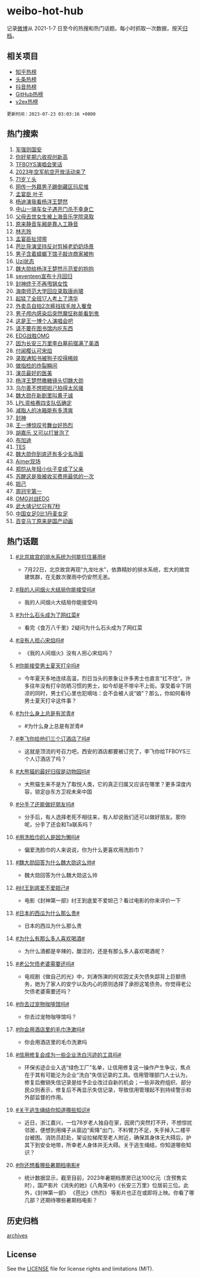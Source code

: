 # weibo-hot-hub

记录[微博](https://www.weibo.com)从 2021-1-7 日至今的热搜和热门话题。每小时抓取一次数据，按天[归档](archives)。

## 相关项目

- [知乎热榜](https://github.com/lonnyzhang423/zhihu-hot-hub)
- [头条热榜](https://github.com/lonnyzhang423/toutiao-hot-hub)
- [抖音热榜](https://github.com/lonnyzhang423/douyin-hot-hub)
- [GitHub热榜](https://github.com/lonnyzhang423/github-hot-hub)
- [v2ex热榜](https://github.com/lonnyzhang423/v2ex-hot-hub)


`更新时间：2023-07-23 03:03:16 +0800`

## 热门搜索

1. [军强则国安](https://m.weibo.cn/search?containerid=100103type%3D1%26t%3D10%26q%3D%23%E5%86%9B%E5%BC%BA%E5%88%99%E5%9B%BD%E5%AE%89%23&stream_entry_id=51&isnewpage=1&extparam=seat%3D1%26dgr%3D0%26c_type%3D51%26filter_type%3Drealtimehot%26pos%3D0%26cate%3D10103%26stream_entry_id%3D51%26display_time%3D1690052595%26pre_seqid%3D1690052595938913081189&luicode=10000011&lfid=106003type%253D25%2526t%253D3%2526disable_hot%253D1%2526filter_type%253Drealtimehot)
1. [你好星期六收视创新高](https://m.weibo.cn/search?containerid=100103type%3D1%26t%3D10%26q%3D%23%E4%BD%A0%E5%A5%BD%E6%98%9F%E6%9C%9F%E5%85%AD%E6%94%B6%E8%A7%86%E5%88%9B%E6%96%B0%E9%AB%98%23&stream_entry_id=31&isnewpage=1&extparam=seat%3D1%26stream_entry_id%3D31%26filter_type%3Drealtimehot%26pos%3D0%26realpos%3D1%26lcate%3D5001%26c_type%3D31%26q%3D%2523%25E4%25BD%25A0%25E5%25A5%25BD%25E6%2598%259F%25E6%259C%259F%25E5%2585%25AD%25E6%2594%25B6%25E8%25A7%2586%25E5%2588%259B%25E6%2596%25B0%25E9%25AB%2598%2523%26flag%3D2%26cate%3D5001%26band_rank%3D1%26dgr%3D0%26display_time%3D1690052595%26pre_seqid%3D1690052595938913081189&luicode=10000011&lfid=106003type%253D25%2526t%253D3%2526disable_hot%253D1%2526filter_type%253Drealtimehot)
1. [TFBOYS演唱会笑话](https://m.weibo.cn/search?containerid=100103type%3D1%26t%3D10%26q%3D%23TFBOYS%E6%BC%94%E5%94%B1%E4%BC%9A%E7%AC%91%E8%AF%9D%23&stream_entry_id=31&isnewpage=1&extparam=seat%3D1%26stream_entry_id%3D31%26filter_type%3Drealtimehot%26pos%3D1%26realpos%3D2%26lcate%3D5001%26c_type%3D31%26q%3D%2523TFBOYS%25E6%25BC%2594%25E5%2594%25B1%25E4%25BC%259A%25E7%25AC%2591%25E8%25AF%259D%2523%26flag%3D16%26cate%3D5001%26band_rank%3D2%26dgr%3D0%26display_time%3D1690052595%26pre_seqid%3D1690052595938913081189&luicode=10000011&lfid=106003type%253D25%2526t%253D3%2526disable_hot%253D1%2526filter_type%253Drealtimehot)
1. [2023年空军航空开放活动来了](https://m.weibo.cn/search?containerid=100103type%3D1%26t%3D10%26q%3D%232023%E5%B9%B4%E7%A9%BA%E5%86%9B%E8%88%AA%E7%A9%BA%E5%BC%80%E6%94%BE%E6%B4%BB%E5%8A%A8%E6%9D%A5%E4%BA%86%23&stream_entry_id=31&isnewpage=1&extparam=seat%3D1%26stream_entry_id%3D31%26filter_type%3Drealtimehot%26pos%3D2%26realpos%3D3%26lcate%3D5001%26c_type%3D31%26q%3D%25232023%25E5%25B9%25B4%25E7%25A9%25BA%25E5%2586%259B%25E8%2588%25AA%25E7%25A9%25BA%25E5%25BC%2580%25E6%2594%25BE%25E6%25B4%25BB%25E5%258A%25A8%25E6%259D%25A5%25E4%25BA%2586%2523%26flag%3D0%26cate%3D5001%26band_rank%3D3%26dgr%3D0%26display_time%3D1690052595%26pre_seqid%3D1690052595938913081189&luicode=10000011&lfid=106003type%253D25%2526t%253D3%2526disable_hot%253D1%2526filter_type%253Drealtimehot)
1. [71岁丫头](https://m.weibo.cn/search?containerid=100103type%3D1%26t%3D10%26q%3D71%E5%B2%81%E4%B8%AB%E5%A4%B4&stream_entry_id=31&isnewpage=1&extparam=seat%3D1%26stream_entry_id%3D31%26filter_type%3Drealtimehot%26pos%3D3%26realpos%3D4%26lcate%3D5001%26c_type%3D31%26q%3D71%25E5%25B2%2581%25E4%25B8%25AB%25E5%25A4%25B4%26flag%3D2%26cate%3D5001%26band_rank%3D4%26dgr%3D0%26display_time%3D1690052595%26pre_seqid%3D1690052595938913081189&luicode=10000011&lfid=106003type%253D25%2526t%253D3%2526disable_hot%253D1%2526filter_type%253Drealtimehot)
1. [网传一外籍男子踢倒藏区玛尼堆](https://m.weibo.cn/search?containerid=100103type%3D1%26t%3D10%26q%3D%23%E7%BD%91%E4%BC%A0%E4%B8%80%E5%A4%96%E7%B1%8D%E7%94%B7%E5%AD%90%E8%B8%A2%E5%80%92%E8%97%8F%E5%8C%BA%E7%8E%9B%E5%B0%BC%E5%A0%86%23&stream_entry_id=31&isnewpage=1&extparam=seat%3D1%26stream_entry_id%3D31%26filter_type%3Drealtimehot%26pos%3D4%26realpos%3D5%26lcate%3D5001%26c_type%3D31%26q%3D%2523%25E7%25BD%2591%25E4%25BC%25A0%25E4%25B8%2580%25E5%25A4%2596%25E7%25B1%258D%25E7%2594%25B7%25E5%25AD%2590%25E8%25B8%25A2%25E5%2580%2592%25E8%2597%258F%25E5%258C%25BA%25E7%258E%259B%25E5%25B0%25BC%25E5%25A0%2586%2523%26flag%3D2%26cate%3D5001%26band_rank%3D5%26dgr%3D0%26display_time%3D1690052595%26pre_seqid%3D1690052595938913081189&luicode=10000011&lfid=106003type%253D25%2526t%253D3%2526disable_hot%253D1%2526filter_type%253Drealtimehot)
1. [孟宴臣 叶子](https://m.weibo.cn/search?containerid=100103type%3D1%26t%3D10%26q%3D%E5%AD%9F%E5%AE%B4%E8%87%A3+%E5%8F%B6%E5%AD%90&stream_entry_id=31&isnewpage=1&extparam=seat%3D1%26stream_entry_id%3D31%26filter_type%3Drealtimehot%26pos%3D5%26realpos%3D6%26lcate%3D5001%26c_type%3D31%26q%3D%25E5%25AD%259F%25E5%25AE%25B4%25E8%2587%25A3%2520%25E5%258F%25B6%25E5%25AD%2590%26flag%3D0%26cate%3D5001%26band_rank%3D6%26dgr%3D0%26display_time%3D1690052595%26pre_seqid%3D1690052595938913081189&luicode=10000011&lfid=106003type%253D25%2526t%253D3%2526disable_hot%253D1%2526filter_type%253Drealtimehot)
1. [杨迪演我看杨洋王楚然](https://m.weibo.cn/search?containerid=100103type%3D1%26t%3D10%26q%3D%23%E6%9D%A8%E8%BF%AA%E6%BC%94%E6%88%91%E7%9C%8B%E6%9D%A8%E6%B4%8B%E7%8E%8B%E6%A5%9A%E7%84%B6%23&stream_entry_id=31&isnewpage=1&extparam=seat%3D1%26stream_entry_id%3D31%26filter_type%3Drealtimehot%26pos%3D6%26realpos%3D7%26lcate%3D5001%26c_type%3D31%26q%3D%2523%25E6%259D%25A8%25E8%25BF%25AA%25E6%25BC%2594%25E6%2588%2591%25E7%259C%258B%25E6%259D%25A8%25E6%25B4%258B%25E7%258E%258B%25E6%25A5%259A%25E7%2584%25B6%2523%26flag%3D0%26cate%3D5001%26band_rank%3D7%26dgr%3D0%26display_time%3D1690052595%26pre_seqid%3D1690052595938913081189&luicode=10000011&lfid=106003type%253D25%2526t%253D3%2526disable_hot%253D1%2526filter_type%253Drealtimehot)
1. [中山一骑车女子遇开门杀不幸身亡](https://m.weibo.cn/search?containerid=100103type%3D1%26t%3D10%26q%3D%23%E4%B8%AD%E5%B1%B1%E4%B8%80%E9%AA%91%E8%BD%A6%E5%A5%B3%E5%AD%90%E9%81%87%E5%BC%80%E9%97%A8%E6%9D%80%E4%B8%8D%E5%B9%B8%E8%BA%AB%E4%BA%A1%23&stream_entry_id=31&isnewpage=1&extparam=seat%3D1%26stream_entry_id%3D31%26filter_type%3Drealtimehot%26pos%3D7%26realpos%3D8%26lcate%3D5001%26c_type%3D31%26q%3D%2523%25E4%25B8%25AD%25E5%25B1%25B1%25E4%25B8%2580%25E9%25AA%2591%25E8%25BD%25A6%25E5%25A5%25B3%25E5%25AD%2590%25E9%2581%2587%25E5%25BC%2580%25E9%2597%25A8%25E6%259D%2580%25E4%25B8%258D%25E5%25B9%25B8%25E8%25BA%25AB%25E4%25BA%25A1%2523%26flag%3D0%26cate%3D5001%26band_rank%3D8%26dgr%3D0%26display_time%3D1690052595%26pre_seqid%3D1690052595938913081189&luicode=10000011&lfid=106003type%253D25%2526t%253D3%2526disable_hot%253D1%2526filter_type%253Drealtimehot)
1. [父母去世女生被上海音乐学院录取](https://m.weibo.cn/search?containerid=100103type%3D1%26t%3D10%26q%3D%23%E7%88%B6%E6%AF%8D%E5%8E%BB%E4%B8%96%E5%A5%B3%E7%94%9F%E8%A2%AB%E4%B8%8A%E6%B5%B7%E9%9F%B3%E4%B9%90%E5%AD%A6%E9%99%A2%E5%BD%95%E5%8F%96%23&stream_entry_id=31&isnewpage=1&extparam=seat%3D1%26stream_entry_id%3D31%26filter_type%3Drealtimehot%26pos%3D8%26realpos%3D9%26lcate%3D5001%26c_type%3D31%26q%3D%2523%25E7%2588%25B6%25E6%25AF%258D%25E5%258E%25BB%25E4%25B8%2596%25E5%25A5%25B3%25E7%2594%259F%25E8%25A2%25AB%25E4%25B8%258A%25E6%25B5%25B7%25E9%259F%25B3%25E4%25B9%2590%25E5%25AD%25A6%25E9%2599%25A2%25E5%25BD%2595%25E5%258F%2596%2523%26flag%3D32768%26cate%3D5001%26band_rank%3D9%26dgr%3D0%26display_time%3D1690052595%26pre_seqid%3D1690052595938913081189&luicode=10000011&lfid=106003type%253D25%2526t%253D3%2526disable_hot%253D1%2526filter_type%253Drealtimehot)
1. [原来静音车厢是靠人工静音](https://m.weibo.cn/search?containerid=100103type%3D1%26t%3D10%26q%3D%23%E5%8E%9F%E6%9D%A5%E9%9D%99%E9%9F%B3%E8%BD%A6%E5%8E%A2%E6%98%AF%E9%9D%A0%E4%BA%BA%E5%B7%A5%E9%9D%99%E9%9F%B3%23&stream_entry_id=31&isnewpage=1&extparam=seat%3D1%26stream_entry_id%3D31%26filter_type%3Drealtimehot%26pos%3D9%26realpos%3D10%26lcate%3D5001%26c_type%3D31%26q%3D%2523%25E5%258E%259F%25E6%259D%25A5%25E9%259D%2599%25E9%259F%25B3%25E8%25BD%25A6%25E5%258E%25A2%25E6%2598%25AF%25E9%259D%25A0%25E4%25BA%25BA%25E5%25B7%25A5%25E9%259D%2599%25E9%259F%25B3%2523%26flag%3D0%26cate%3D5001%26band_rank%3D10%26dgr%3D0%26display_time%3D1690052595%26pre_seqid%3D1690052595938913081189&luicode=10000011&lfid=106003type%253D25%2526t%253D3%2526disable_hot%253D1%2526filter_type%253Drealtimehot)
1. [林志玲](https://m.weibo.cn/search?containerid=100103type%3D1%26t%3D10%26q%3D%E6%9E%97%E5%BF%97%E7%8E%B2&stream_entry_id=31&isnewpage=1&extparam=seat%3D1%26stream_entry_id%3D31%26filter_type%3Drealtimehot%26pos%3D10%26realpos%3D11%26lcate%3D5001%26c_type%3D31%26q%3D%25E6%259E%2597%25E5%25BF%2597%25E7%258E%25B2%26flag%3D2%26cate%3D5001%26band_rank%3D11%26dgr%3D0%26display_time%3D1690052595%26pre_seqid%3D1690052595938913081189&luicode=10000011&lfid=106003type%253D25%2526t%253D3%2526disable_hot%253D1%2526filter_type%253Drealtimehot)
1. [孟宴臣扯领带](https://m.weibo.cn/search?containerid=100103type%3D1%26t%3D10%26q%3D%23%E5%AD%9F%E5%AE%B4%E8%87%A3%E6%89%AF%E9%A2%86%E5%B8%A6%23&stream_entry_id=31&isnewpage=1&extparam=seat%3D1%26stream_entry_id%3D31%26filter_type%3Drealtimehot%26pos%3D11%26realpos%3D12%26lcate%3D5001%26c_type%3D31%26q%3D%2523%25E5%25AD%259F%25E5%25AE%25B4%25E8%2587%25A3%25E6%2589%25AF%25E9%25A2%2586%25E5%25B8%25A6%2523%26flag%3D0%26cate%3D5001%26band_rank%3D12%26dgr%3D0%26display_time%3D1690052595%26pre_seqid%3D1690052595938913081189&luicode=10000011&lfid=106003type%253D25%2526t%253D3%2526disable_hot%253D1%2526filter_type%253Drealtimehot)
1. [芭比导演坚持反对剪掉老奶奶场景](https://m.weibo.cn/search?containerid=100103type%3D1%26t%3D10%26q%3D%E8%8A%AD%E6%AF%94%E5%AF%BC%E6%BC%94%E5%9D%9A%E6%8C%81%E5%8F%8D%E5%AF%B9%E5%89%AA%E6%8E%89%E8%80%81%E5%A5%B6%E5%A5%B6%E5%9C%BA%E6%99%AF&stream_entry_id=31&isnewpage=1&extparam=seat%3D1%26stream_entry_id%3D31%26filter_type%3Drealtimehot%26pos%3D12%26realpos%3D13%26lcate%3D5001%26c_type%3D31%26q%3D%25E8%258A%25AD%25E6%25AF%2594%25E5%25AF%25BC%25E6%25BC%2594%25E5%259D%259A%25E6%258C%2581%25E5%258F%258D%25E5%25AF%25B9%25E5%2589%25AA%25E6%258E%2589%25E8%2580%2581%25E5%25A5%25B6%25E5%25A5%25B6%25E5%259C%25BA%25E6%2599%25AF%26flag%3D1%26cate%3D5001%26band_rank%3D13%26dgr%3D0%26display_time%3D1690052595%26pre_seqid%3D1690052595938913081189&luicode=10000011&lfid=106003type%253D25%2526t%253D3%2526disable_hot%253D1%2526filter_type%253Drealtimehot)
1. [男子含着蟑螂下馆子敲诈商家被拘](https://m.weibo.cn/search?containerid=100103type%3D1%26t%3D10%26q%3D%23%E7%94%B7%E5%AD%90%E5%90%AB%E7%9D%80%E8%9F%91%E8%9E%82%E4%B8%8B%E9%A6%86%E5%AD%90%E6%95%B2%E8%AF%88%E5%95%86%E5%AE%B6%E8%A2%AB%E6%8B%98%23&stream_entry_id=31&isnewpage=1&extparam=seat%3D1%26stream_entry_id%3D31%26filter_type%3Drealtimehot%26pos%3D13%26realpos%3D14%26lcate%3D5001%26c_type%3D31%26q%3D%2523%25E7%2594%25B7%25E5%25AD%2590%25E5%2590%25AB%25E7%259D%2580%25E8%259F%2591%25E8%259E%2582%25E4%25B8%258B%25E9%25A6%2586%25E5%25AD%2590%25E6%2595%25B2%25E8%25AF%2588%25E5%2595%2586%25E5%25AE%25B6%25E8%25A2%25AB%25E6%258B%2598%2523%26flag%3D0%26cate%3D5001%26band_rank%3D14%26dgr%3D0%26display_time%3D1690052595%26pre_seqid%3D1690052595938913081189&luicode=10000011&lfid=106003type%253D25%2526t%253D3%2526disable_hot%253D1%2526filter_type%253Drealtimehot)
1. [Uzi状态](https://m.weibo.cn/search?containerid=100103type%3D1%26t%3D10%26q%3DUzi%E7%8A%B6%E6%80%81&stream_entry_id=31&isnewpage=1&extparam=seat%3D1%26stream_entry_id%3D31%26filter_type%3Drealtimehot%26pos%3D14%26realpos%3D15%26lcate%3D5001%26c_type%3D31%26q%3DUzi%25E7%258A%25B6%25E6%2580%2581%26flag%3D0%26cate%3D5001%26band_rank%3D15%26dgr%3D0%26display_time%3D1690052595%26pre_seqid%3D1690052595938913081189&luicode=10000011&lfid=106003type%253D25%2526t%253D3%2526disable_hot%253D1%2526filter_type%253Drealtimehot)
1. [魏大勋给杨洋王楚然示范爱的抱抱](https://m.weibo.cn/search?containerid=100103type%3D1%26t%3D10%26q%3D%23%E9%AD%8F%E5%A4%A7%E5%8B%8B%E7%BB%99%E6%9D%A8%E6%B4%8B%E7%8E%8B%E6%A5%9A%E7%84%B6%E7%A4%BA%E8%8C%83%E7%88%B1%E7%9A%84%E6%8A%B1%E6%8A%B1%23&stream_entry_id=31&isnewpage=1&extparam=seat%3D1%26stream_entry_id%3D31%26filter_type%3Drealtimehot%26pos%3D15%26realpos%3D16%26lcate%3D5001%26c_type%3D31%26q%3D%2523%25E9%25AD%258F%25E5%25A4%25A7%25E5%258B%258B%25E7%25BB%2599%25E6%259D%25A8%25E6%25B4%258B%25E7%258E%258B%25E6%25A5%259A%25E7%2584%25B6%25E7%25A4%25BA%25E8%258C%2583%25E7%2588%25B1%25E7%259A%2584%25E6%258A%25B1%25E6%258A%25B1%2523%26flag%3D0%26cate%3D5001%26band_rank%3D16%26dgr%3D0%26display_time%3D1690052595%26pre_seqid%3D1690052595938913081189&luicode=10000011&lfid=106003type%253D25%2526t%253D3%2526disable_hot%253D1%2526filter_type%253Drealtimehot)
1. [seventeen宣布十月回归](https://m.weibo.cn/search?containerid=100103type%3D1%26t%3D10%26q%3D%23seventeen%E5%AE%A3%E5%B8%83%E5%8D%81%E6%9C%88%E5%9B%9E%E5%BD%92%23&stream_entry_id=31&isnewpage=1&extparam=seat%3D1%26stream_entry_id%3D31%26filter_type%3Drealtimehot%26pos%3D16%26realpos%3D17%26lcate%3D5001%26c_type%3D31%26q%3D%2523seventeen%25E5%25AE%25A3%25E5%25B8%2583%25E5%258D%2581%25E6%259C%2588%25E5%259B%259E%25E5%25BD%2592%2523%26flag%3D0%26cate%3D5001%26band_rank%3D17%26dgr%3D0%26display_time%3D1690052595%26pre_seqid%3D1690052595938913081189&luicode=10000011&lfid=106003type%253D25%2526t%253D3%2526disable_hot%253D1%2526filter_type%253Drealtimehot)
1. [封神终于不再甩锅女性](https://m.weibo.cn/search?containerid=100103type%3D1%26t%3D10%26q%3D%23%E5%B0%81%E7%A5%9E%E7%BB%88%E4%BA%8E%E4%B8%8D%E5%86%8D%E7%94%A9%E9%94%85%E5%A5%B3%E6%80%A7%23&stream_entry_id=31&isnewpage=1&extparam=seat%3D1%26stream_entry_id%3D31%26filter_type%3Drealtimehot%26pos%3D17%26realpos%3D18%26lcate%3D5001%26c_type%3D31%26q%3D%2523%25E5%25B0%2581%25E7%25A5%259E%25E7%25BB%2588%25E4%25BA%258E%25E4%25B8%258D%25E5%2586%258D%25E7%2594%25A9%25E9%2594%2585%25E5%25A5%25B3%25E6%2580%25A7%2523%26flag%3D0%26cate%3D5001%26band_rank%3D18%26dgr%3D0%26display_time%3D1690052595%26pre_seqid%3D1690052595938913081189&luicode=10000011&lfid=106003type%253D25%2526t%253D3%2526disable_hot%253D1%2526filter_type%253Drealtimehot)
1. [海南师范大学回应录取唐尚珺](https://m.weibo.cn/search?containerid=100103type%3D1%26t%3D10%26q%3D%23%E6%B5%B7%E5%8D%97%E5%B8%88%E8%8C%83%E5%A4%A7%E5%AD%A6%E5%9B%9E%E5%BA%94%E5%BD%95%E5%8F%96%E5%94%90%E5%B0%9A%E7%8F%BA%23&stream_entry_id=31&isnewpage=1&extparam=seat%3D1%26stream_entry_id%3D31%26filter_type%3Drealtimehot%26pos%3D18%26realpos%3D19%26lcate%3D5001%26c_type%3D31%26q%3D%2523%25E6%25B5%25B7%25E5%258D%2597%25E5%25B8%2588%25E8%258C%2583%25E5%25A4%25A7%25E5%25AD%25A6%25E5%259B%259E%25E5%25BA%2594%25E5%25BD%2595%25E5%258F%2596%25E5%2594%2590%25E5%25B0%259A%25E7%258F%25BA%2523%26flag%3D0%26cate%3D5001%26band_rank%3D19%26dgr%3D0%26display_time%3D1690052595%26pre_seqid%3D1690052595938913081189&luicode=10000011&lfid=106003type%253D25%2526t%253D3%2526disable_hot%253D1%2526filter_type%253Drealtimehot)
1. [起猛了全班17人考上了清华](https://m.weibo.cn/search?containerid=100103type%3D1%26t%3D10%26q%3D%23%E8%B5%B7%E7%8C%9B%E4%BA%86%E5%85%A8%E7%8F%AD17%E4%BA%BA%E8%80%83%E4%B8%8A%E4%BA%86%E6%B8%85%E5%8D%8E%23&stream_entry_id=31&isnewpage=1&extparam=seat%3D1%26stream_entry_id%3D31%26filter_type%3Drealtimehot%26pos%3D19%26realpos%3D20%26lcate%3D5001%26c_type%3D31%26q%3D%2523%25E8%25B5%25B7%25E7%258C%259B%25E4%25BA%2586%25E5%2585%25A8%25E7%258F%25AD17%25E4%25BA%25BA%25E8%2580%2583%25E4%25B8%258A%25E4%25BA%2586%25E6%25B8%2585%25E5%258D%258E%2523%26flag%3D0%26cate%3D5001%26band_rank%3D20%26dgr%3D0%26display_time%3D1690052595%26pre_seqid%3D1690052595938913081189&luicode=10000011&lfid=106003type%253D25%2526t%253D3%2526disable_hot%253D1%2526filter_type%253Drealtimehot)
1. [外卖员自拍2次裤裆拔毛放入餐食](https://m.weibo.cn/search?containerid=100103type%3D1%26t%3D10%26q%3D%23%E5%A4%96%E5%8D%96%E5%91%98%E8%87%AA%E6%8B%8D2%E6%AC%A1%E8%A3%A4%E8%A3%86%E6%8B%94%E6%AF%9B%E6%94%BE%E5%85%A5%E9%A4%90%E9%A3%9F%23&stream_entry_id=31&isnewpage=1&extparam=seat%3D1%26stream_entry_id%3D31%26filter_type%3Drealtimehot%26pos%3D20%26realpos%3D21%26lcate%3D5001%26c_type%3D31%26q%3D%2523%25E5%25A4%2596%25E5%258D%2596%25E5%2591%2598%25E8%2587%25AA%25E6%258B%258D2%25E6%25AC%25A1%25E8%25A3%25A4%25E8%25A3%2586%25E6%258B%2594%25E6%25AF%259B%25E6%2594%25BE%25E5%2585%25A5%25E9%25A4%2590%25E9%25A3%259F%2523%26flag%3D0%26cate%3D5001%26band_rank%3D21%26dgr%3D0%26display_time%3D1690052595%26pre_seqid%3D1690052595938913081189&luicode=10000011&lfid=106003type%253D25%2526t%253D3%2526disable_hot%253D1%2526filter_type%253Drealtimehot)
1. [男子颅内感染后突然魔怔称能看到鬼](https://m.weibo.cn/search?containerid=100103type%3D1%26t%3D10%26q%3D%23%E7%94%B7%E5%AD%90%E9%A2%85%E5%86%85%E6%84%9F%E6%9F%93%E5%90%8E%E7%AA%81%E7%84%B6%E9%AD%94%E6%80%94%E7%A7%B0%E8%83%BD%E7%9C%8B%E5%88%B0%E9%AC%BC%23&stream_entry_id=31&isnewpage=1&extparam=seat%3D1%26stream_entry_id%3D31%26filter_type%3Drealtimehot%26pos%3D21%26realpos%3D22%26lcate%3D5001%26c_type%3D31%26q%3D%2523%25E7%2594%25B7%25E5%25AD%2590%25E9%25A2%2585%25E5%2586%2585%25E6%2584%259F%25E6%259F%2593%25E5%2590%258E%25E7%25AA%2581%25E7%2584%25B6%25E9%25AD%2594%25E6%2580%2594%25E7%25A7%25B0%25E8%2583%25BD%25E7%259C%258B%25E5%2588%25B0%25E9%25AC%25BC%2523%26flag%3D0%26cate%3D5001%26band_rank%3D22%26dgr%3D0%26display_time%3D1690052595%26pre_seqid%3D1690052595938913081189&luicode=10000011&lfid=106003type%253D25%2526t%253D3%2526disable_hot%253D1%2526filter_type%253Drealtimehot)
1. [这是王一博个人演唱会吧](https://m.weibo.cn/search?containerid=100103type%3D1%26t%3D10%26q%3D%23%E8%BF%99%E6%98%AF%E7%8E%8B%E4%B8%80%E5%8D%9A%E4%B8%AA%E4%BA%BA%E6%BC%94%E5%94%B1%E4%BC%9A%E5%90%A7%23&stream_entry_id=31&isnewpage=1&extparam=seat%3D1%26stream_entry_id%3D31%26filter_type%3Drealtimehot%26pos%3D22%26realpos%3D23%26lcate%3D5001%26c_type%3D31%26q%3D%2523%25E8%25BF%2599%25E6%2598%25AF%25E7%258E%258B%25E4%25B8%2580%25E5%258D%259A%25E4%25B8%25AA%25E4%25BA%25BA%25E6%25BC%2594%25E5%2594%25B1%25E4%25BC%259A%25E5%2590%25A7%2523%26flag%3D0%26cate%3D5001%26band_rank%3D23%26dgr%3D0%26display_time%3D1690052595%26pre_seqid%3D1690052595938913081189&luicode=10000011&lfid=106003type%253D25%2526t%253D3%2526disable_hot%253D1%2526filter_type%253Drealtimehot)
1. [请不要在图书馆内吃东西](https://m.weibo.cn/search?containerid=100103type%3D1%26t%3D10%26q%3D%23%E8%AF%B7%E4%B8%8D%E8%A6%81%E5%9C%A8%E5%9B%BE%E4%B9%A6%E9%A6%86%E5%86%85%E5%90%83%E4%B8%9C%E8%A5%BF%23&stream_entry_id=31&isnewpage=1&extparam=seat%3D1%26stream_entry_id%3D31%26filter_type%3Drealtimehot%26pos%3D23%26realpos%3D24%26lcate%3D5001%26c_type%3D31%26q%3D%2523%25E8%25AF%25B7%25E4%25B8%258D%25E8%25A6%2581%25E5%259C%25A8%25E5%259B%25BE%25E4%25B9%25A6%25E9%25A6%2586%25E5%2586%2585%25E5%2590%2583%25E4%25B8%259C%25E8%25A5%25BF%2523%26flag%3D0%26cate%3D5001%26band_rank%3D24%26dgr%3D0%26display_time%3D1690052595%26pre_seqid%3D1690052595938913081189&luicode=10000011&lfid=106003type%253D25%2526t%253D3%2526disable_hot%253D1%2526filter_type%253Drealtimehot)
1. [EDG战胜OMG](https://m.weibo.cn/search?containerid=100103type%3D1%26t%3D10%26q%3DEDG%E6%88%98%E8%83%9COMG&stream_entry_id=31&isnewpage=1&extparam=seat%3D1%26stream_entry_id%3D31%26filter_type%3Drealtimehot%26pos%3D24%26realpos%3D25%26lcate%3D5001%26c_type%3D31%26q%3DEDG%25E6%2588%2598%25E8%2583%259COMG%26flag%3D0%26cate%3D5001%26band_rank%3D25%26dgr%3D0%26display_time%3D1690052595%26pre_seqid%3D1690052595938913081189&luicode=10000011&lfid=106003type%253D25%2526t%253D3%2526disable_hot%253D1%2526filter_type%253Drealtimehot)
1. [因为长安三万里李白墓前摆满了美酒](https://m.weibo.cn/search?containerid=100103type%3D1%26t%3D10%26q%3D%23%E5%9B%A0%E4%B8%BA%E9%95%BF%E5%AE%89%E4%B8%89%E4%B8%87%E9%87%8C%E6%9D%8E%E7%99%BD%E5%A2%93%E5%89%8D%E6%91%86%E6%BB%A1%E4%BA%86%E7%BE%8E%E9%85%92%23&stream_entry_id=31&isnewpage=1&extparam=seat%3D1%26stream_entry_id%3D31%26filter_type%3Drealtimehot%26pos%3D25%26realpos%3D26%26lcate%3D5001%26c_type%3D31%26q%3D%2523%25E5%259B%25A0%25E4%25B8%25BA%25E9%2595%25BF%25E5%25AE%2589%25E4%25B8%2589%25E4%25B8%2587%25E9%2587%258C%25E6%259D%258E%25E7%2599%25BD%25E5%25A2%2593%25E5%2589%258D%25E6%2591%2586%25E6%25BB%25A1%25E4%25BA%2586%25E7%25BE%258E%25E9%2585%2592%2523%26flag%3D32768%26cate%3D5001%26band_rank%3D26%26dgr%3D0%26display_time%3D1690052595%26pre_seqid%3D1690052595938913081189&luicode=10000011&lfid=106003type%253D25%2526t%253D3%2526disable_hot%253D1%2526filter_type%253Drealtimehot)
1. [付闻樱认可宋焰](https://m.weibo.cn/search?containerid=100103type%3D1%26t%3D10%26q%3D%23%E4%BB%98%E9%97%BB%E6%A8%B1%E8%AE%A4%E5%8F%AF%E5%AE%8B%E7%84%B0%23&stream_entry_id=31&isnewpage=1&extparam=seat%3D1%26stream_entry_id%3D31%26filter_type%3Drealtimehot%26pos%3D26%26realpos%3D27%26lcate%3D5001%26c_type%3D31%26q%3D%2523%25E4%25BB%2598%25E9%2597%25BB%25E6%25A8%25B1%25E8%25AE%25A4%25E5%258F%25AF%25E5%25AE%258B%25E7%2584%25B0%2523%26flag%3D0%26cate%3D5001%26band_rank%3D27%26dgr%3D0%26display_time%3D1690052595%26pre_seqid%3D1690052595938913081189&luicode=10000011&lfid=106003type%253D25%2526t%253D3%2526disable_hot%253D1%2526filter_type%253Drealtimehot)
1. [录取通知书被狗子咬得稀碎](https://m.weibo.cn/search?containerid=100103type%3D1%26t%3D10%26q%3D%23%E5%BD%95%E5%8F%96%E9%80%9A%E7%9F%A5%E4%B9%A6%E8%A2%AB%E7%8B%97%E5%AD%90%E5%92%AC%E5%BE%97%E7%A8%80%E7%A2%8E%23&stream_entry_id=31&isnewpage=1&extparam=seat%3D1%26stream_entry_id%3D31%26filter_type%3Drealtimehot%26pos%3D27%26realpos%3D28%26lcate%3D5001%26c_type%3D31%26q%3D%2523%25E5%25BD%2595%25E5%258F%2596%25E9%2580%259A%25E7%259F%25A5%25E4%25B9%25A6%25E8%25A2%25AB%25E7%258B%2597%25E5%25AD%2590%25E5%2592%25AC%25E5%25BE%2597%25E7%25A8%2580%25E7%25A2%258E%2523%26flag%3D0%26cate%3D5001%26band_rank%3D28%26dgr%3D0%26display_time%3D1690052595%26pre_seqid%3D1690052595938913081189&luicode=10000011&lfid=106003type%253D25%2526t%253D3%2526disable_hot%253D1%2526filter_type%253Drealtimehot)
1. [做指检的炸裂瞬间](https://m.weibo.cn/search?containerid=100103type%3D1%26t%3D10%26q%3D%23%E5%81%9A%E6%8C%87%E6%A3%80%E7%9A%84%E7%82%B8%E8%A3%82%E7%9E%AC%E9%97%B4%23&stream_entry_id=31&isnewpage=1&extparam=seat%3D1%26stream_entry_id%3D31%26filter_type%3Drealtimehot%26pos%3D28%26realpos%3D29%26lcate%3D5001%26c_type%3D31%26q%3D%2523%25E5%2581%259A%25E6%258C%2587%25E6%25A3%2580%25E7%259A%2584%25E7%2582%25B8%25E8%25A3%2582%25E7%259E%25AC%25E9%2597%25B4%2523%26flag%3D0%26cate%3D5001%26band_rank%3D29%26dgr%3D0%26display_time%3D1690052595%26pre_seqid%3D1690052595938913081189&luicode=10000011&lfid=106003type%253D25%2526t%253D3%2526disable_hot%253D1%2526filter_type%253Drealtimehot)
1. [演员最好的医美](https://m.weibo.cn/search?containerid=100103type%3D1%26t%3D10%26q%3D%23%E6%BC%94%E5%91%98%E6%9C%80%E5%A5%BD%E7%9A%84%E5%8C%BB%E7%BE%8E%23&stream_entry_id=31&isnewpage=1&extparam=seat%3D1%26stream_entry_id%3D31%26filter_type%3Drealtimehot%26pos%3D29%26realpos%3D30%26lcate%3D5001%26c_type%3D31%26q%3D%2523%25E6%25BC%2594%25E5%2591%2598%25E6%259C%2580%25E5%25A5%25BD%25E7%259A%2584%25E5%258C%25BB%25E7%25BE%258E%2523%26flag%3D0%26cate%3D5001%26band_rank%3D30%26dgr%3D0%26display_time%3D1690052595%26pre_seqid%3D1690052595938913081189&luicode=10000011&lfid=106003type%253D25%2526t%253D3%2526disable_hot%253D1%2526filter_type%253Drealtimehot)
1. [杨洋王楚然撒糖镜头切魏大勋](https://m.weibo.cn/search?containerid=100103type%3D1%26t%3D10%26q%3D%23%E6%9D%A8%E6%B4%8B%E7%8E%8B%E6%A5%9A%E7%84%B6%E6%92%92%E7%B3%96%E9%95%9C%E5%A4%B4%E5%88%87%E9%AD%8F%E5%A4%A7%E5%8B%8B%23&stream_entry_id=31&isnewpage=1&extparam=seat%3D1%26stream_entry_id%3D31%26filter_type%3Drealtimehot%26pos%3D30%26realpos%3D31%26lcate%3D5001%26c_type%3D31%26q%3D%2523%25E6%259D%25A8%25E6%25B4%258B%25E7%258E%258B%25E6%25A5%259A%25E7%2584%25B6%25E6%2592%2592%25E7%25B3%2596%25E9%2595%259C%25E5%25A4%25B4%25E5%2588%2587%25E9%25AD%258F%25E5%25A4%25A7%25E5%258B%258B%2523%26flag%3D0%26cate%3D5001%26band_rank%3D31%26dgr%3D0%26display_time%3D1690052595%26pre_seqid%3D1690052595938913081189&luicode=10000011&lfid=106003type%253D25%2526t%253D3%2526disable_hot%253D1%2526filter_type%253Drealtimehot)
1. [乌尔善不想把妲己拍得太风骚](https://m.weibo.cn/search?containerid=100103type%3D1%26t%3D10%26q%3D%23%E4%B9%8C%E5%B0%94%E5%96%84%E4%B8%8D%E6%83%B3%E6%8A%8A%E5%A6%B2%E5%B7%B1%E6%8B%8D%E5%BE%97%E5%A4%AA%E9%A3%8E%E9%AA%9A%23&stream_entry_id=31&isnewpage=1&extparam=seat%3D1%26stream_entry_id%3D31%26filter_type%3Drealtimehot%26pos%3D31%26realpos%3D32%26lcate%3D5001%26c_type%3D31%26q%3D%2523%25E4%25B9%258C%25E5%25B0%2594%25E5%2596%2584%25E4%25B8%258D%25E6%2583%25B3%25E6%258A%258A%25E5%25A6%25B2%25E5%25B7%25B1%25E6%258B%258D%25E5%25BE%2597%25E5%25A4%25AA%25E9%25A3%258E%25E9%25AA%259A%2523%26flag%3D1%26cate%3D5001%26band_rank%3D32%26dgr%3D0%26display_time%3D1690052595%26pre_seqid%3D1690052595938913081189&luicode=10000011&lfid=106003type%253D25%2526t%253D3%2526disable_hot%253D1%2526filter_type%253Drealtimehot)
1. [魏大勋在新剧里叫黄子诚](https://m.weibo.cn/search?containerid=100103type%3D1%26t%3D10%26q%3D%23%E9%AD%8F%E5%A4%A7%E5%8B%8B%E5%9C%A8%E6%96%B0%E5%89%A7%E9%87%8C%E5%8F%AB%E9%BB%84%E5%AD%90%E8%AF%9A%23&stream_entry_id=31&isnewpage=1&extparam=seat%3D1%26stream_entry_id%3D31%26filter_type%3Drealtimehot%26pos%3D32%26realpos%3D33%26lcate%3D5001%26c_type%3D31%26q%3D%2523%25E9%25AD%258F%25E5%25A4%25A7%25E5%258B%258B%25E5%259C%25A8%25E6%2596%25B0%25E5%2589%25A7%25E9%2587%258C%25E5%258F%25AB%25E9%25BB%2584%25E5%25AD%2590%25E8%25AF%259A%2523%26flag%3D0%26cate%3D5001%26band_rank%3D33%26dgr%3D0%26display_time%3D1690052595%26pre_seqid%3D1690052595938913081189&luicode=10000011&lfid=106003type%253D25%2526t%253D3%2526disable_hot%253D1%2526filter_type%253Drealtimehot)
1. [LPL资格赛四支队伍确定](https://m.weibo.cn/search?containerid=100103type%3D1%26t%3D10%26q%3D%23LPL%E8%B5%84%E6%A0%BC%E8%B5%9B%E5%9B%9B%E6%94%AF%E9%98%9F%E4%BC%8D%E7%A1%AE%E5%AE%9A%23&stream_entry_id=31&isnewpage=1&extparam=seat%3D1%26stream_entry_id%3D31%26filter_type%3Drealtimehot%26pos%3D33%26realpos%3D34%26lcate%3D5001%26c_type%3D31%26q%3D%2523LPL%25E8%25B5%2584%25E6%25A0%25BC%25E8%25B5%259B%25E5%259B%259B%25E6%2594%25AF%25E9%2598%259F%25E4%25BC%258D%25E7%25A1%25AE%25E5%25AE%259A%2523%26flag%3D0%26cate%3D5001%26band_rank%3D34%26dgr%3D0%26display_time%3D1690052595%26pre_seqid%3D1690052595938913081189&luicode=10000011&lfid=106003type%253D25%2526t%253D3%2526disable_hot%253D1%2526filter_type%253Drealtimehot)
1. [减脂人的冰箱能有多清爽](https://m.weibo.cn/search?containerid=100103type%3D1%26t%3D10%26q%3D%23%E5%87%8F%E8%84%82%E4%BA%BA%E7%9A%84%E5%86%B0%E7%AE%B1%E8%83%BD%E6%9C%89%E5%A4%9A%E6%B8%85%E7%88%BD%23&stream_entry_id=31&isnewpage=1&extparam=seat%3D1%26stream_entry_id%3D31%26filter_type%3Drealtimehot%26pos%3D34%26realpos%3D35%26lcate%3D5001%26c_type%3D31%26q%3D%2523%25E5%2587%258F%25E8%2584%2582%25E4%25BA%25BA%25E7%259A%2584%25E5%2586%25B0%25E7%25AE%25B1%25E8%2583%25BD%25E6%259C%2589%25E5%25A4%259A%25E6%25B8%2585%25E7%2588%25BD%2523%26flag%3D0%26cate%3D5001%26band_rank%3D35%26dgr%3D0%26display_time%3D1690052595%26pre_seqid%3D1690052595938913081189&luicode=10000011&lfid=106003type%253D25%2526t%253D3%2526disable_hot%253D1%2526filter_type%253Drealtimehot)
1. [封神](https://m.weibo.cn/search?containerid=100103type%3D1%26t%3D10%26q%3D%E5%B0%81%E7%A5%9E&stream_entry_id=31&isnewpage=1&extparam=seat%3D1%26stream_entry_id%3D31%26filter_type%3Drealtimehot%26pos%3D35%26realpos%3D36%26lcate%3D5001%26c_type%3D31%26q%3D%25E5%25B0%2581%25E7%25A5%259E%26flag%3D0%26cate%3D5001%26band_rank%3D36%26dgr%3D0%26display_time%3D1690052595%26pre_seqid%3D1690052595938913081189&luicode=10000011&lfid=106003type%253D25%2526t%253D3%2526disable_hot%253D1%2526filter_type%253Drealtimehot)
1. [王一博惊叹号舞台好热烈](https://m.weibo.cn/search?containerid=100103type%3D1%26t%3D10%26q%3D%23%E7%8E%8B%E4%B8%80%E5%8D%9A%E6%83%8A%E5%8F%B9%E5%8F%B7%E8%88%9E%E5%8F%B0%E5%A5%BD%E7%83%AD%E7%83%88%23&stream_entry_id=31&isnewpage=1&extparam=seat%3D1%26stream_entry_id%3D31%26filter_type%3Drealtimehot%26pos%3D36%26realpos%3D37%26lcate%3D5001%26c_type%3D31%26q%3D%2523%25E7%258E%258B%25E4%25B8%2580%25E5%258D%259A%25E6%2583%258A%25E5%258F%25B9%25E5%258F%25B7%25E8%2588%259E%25E5%258F%25B0%25E5%25A5%25BD%25E7%2583%25AD%25E7%2583%2588%2523%26flag%3D0%26cate%3D5001%26band_rank%3D37%26dgr%3D0%26display_time%3D1690052595%26pre_seqid%3D1690052595938913081189&luicode=10000011&lfid=106003type%253D25%2526t%253D3%2526disable_hot%253D1%2526filter_type%253Drealtimehot)
1. [胡嘉乐 又可以打冒泡了](https://m.weibo.cn/search?containerid=100103type%3D1%26t%3D10%26q%3D%E8%83%A1%E5%98%89%E4%B9%90+%E5%8F%88%E5%8F%AF%E4%BB%A5%E6%89%93%E5%86%92%E6%B3%A1%E4%BA%86&stream_entry_id=31&isnewpage=1&extparam=seat%3D1%26stream_entry_id%3D31%26filter_type%3Drealtimehot%26pos%3D37%26realpos%3D38%26lcate%3D5001%26c_type%3D31%26q%3D%25E8%2583%25A1%25E5%2598%2589%25E4%25B9%2590%2520%25E5%258F%2588%25E5%258F%25AF%25E4%25BB%25A5%25E6%2589%2593%25E5%2586%2592%25E6%25B3%25A1%25E4%25BA%2586%26flag%3D0%26cate%3D5001%26band_rank%3D38%26dgr%3D0%26display_time%3D1690052595%26pre_seqid%3D1690052595938913081189&luicode=10000011&lfid=106003type%253D25%2526t%253D3%2526disable_hot%253D1%2526filter_type%253Drealtimehot)
1. [布加迪](https://m.weibo.cn/search?containerid=100103type%3D1%26t%3D10%26q%3D%E5%B8%83%E5%8A%A0%E8%BF%AA&stream_entry_id=31&isnewpage=1&extparam=seat%3D1%26stream_entry_id%3D31%26filter_type%3Drealtimehot%26pos%3D38%26realpos%3D39%26lcate%3D5001%26c_type%3D31%26q%3D%25E5%25B8%2583%25E5%258A%25A0%25E8%25BF%25AA%26flag%3D0%26cate%3D5001%26band_rank%3D39%26dgr%3D0%26display_time%3D1690052595%26pre_seqid%3D1690052595938913081189&luicode=10000011&lfid=106003type%253D25%2526t%253D3%2526disable_hot%253D1%2526filter_type%253Drealtimehot)
1. [TES](https://m.weibo.cn/search?containerid=100103type%3D1%26t%3D10%26q%3DTES&stream_entry_id=31&isnewpage=1&extparam=seat%3D1%26stream_entry_id%3D31%26filter_type%3Drealtimehot%26pos%3D39%26realpos%3D40%26lcate%3D5001%26c_type%3D31%26q%3DTES%26flag%3D0%26cate%3D5001%26band_rank%3D40%26dgr%3D0%26display_time%3D1690052595%26pre_seqid%3D1690052595938913081189&luicode=10000011&lfid=106003type%253D25%2526t%253D3%2526disable_hot%253D1%2526filter_type%253Drealtimehot)
1. [魏大勋你到底还有多少名场面](https://m.weibo.cn/search?containerid=100103type%3D1%26t%3D10%26q%3D%23%E9%AD%8F%E5%A4%A7%E5%8B%8B%E4%BD%A0%E5%88%B0%E5%BA%95%E8%BF%98%E6%9C%89%E5%A4%9A%E5%B0%91%E5%90%8D%E5%9C%BA%E9%9D%A2%23&stream_entry_id=31&isnewpage=1&extparam=seat%3D1%26stream_entry_id%3D31%26filter_type%3Drealtimehot%26pos%3D40%26realpos%3D41%26lcate%3D5001%26c_type%3D31%26q%3D%2523%25E9%25AD%258F%25E5%25A4%25A7%25E5%258B%258B%25E4%25BD%25A0%25E5%2588%25B0%25E5%25BA%2595%25E8%25BF%2598%25E6%259C%2589%25E5%25A4%259A%25E5%25B0%2591%25E5%2590%258D%25E5%259C%25BA%25E9%259D%25A2%2523%26flag%3D0%26cate%3D5001%26band_rank%3D41%26dgr%3D0%26display_time%3D1690052595%26pre_seqid%3D1690052595938913081189&luicode=10000011&lfid=106003type%253D25%2526t%253D3%2526disable_hot%253D1%2526filter_type%253Drealtimehot)
1. [Aimer现场](https://m.weibo.cn/search?containerid=100103type%3D1%26t%3D10%26q%3DAimer%E7%8E%B0%E5%9C%BA&stream_entry_id=31&isnewpage=1&extparam=seat%3D1%26stream_entry_id%3D31%26filter_type%3Drealtimehot%26pos%3D41%26realpos%3D42%26lcate%3D5001%26c_type%3D31%26q%3DAimer%25E7%258E%25B0%25E5%259C%25BA%26flag%3D1%26cate%3D5001%26band_rank%3D42%26dgr%3D0%26display_time%3D1690052595%26pre_seqid%3D1690052595938913081189&luicode=10000011&lfid=106003type%253D25%2526t%253D3%2526disable_hot%253D1%2526filter_type%253Drealtimehot)
1. [郑恺从年轻小伙子变成了父亲](https://m.weibo.cn/search?containerid=100103type%3D1%26t%3D10%26q%3D%23%E9%83%91%E6%81%BA%E4%BB%8E%E5%B9%B4%E8%BD%BB%E5%B0%8F%E4%BC%99%E5%AD%90%E5%8F%98%E6%88%90%E4%BA%86%E7%88%B6%E4%BA%B2%23&stream_entry_id=31&isnewpage=1&extparam=seat%3D1%26stream_entry_id%3D31%26filter_type%3Drealtimehot%26pos%3D42%26realpos%3D43%26lcate%3D5001%26c_type%3D31%26q%3D%2523%25E9%2583%2591%25E6%2581%25BA%25E4%25BB%258E%25E5%25B9%25B4%25E8%25BD%25BB%25E5%25B0%258F%25E4%25BC%2599%25E5%25AD%2590%25E5%258F%2598%25E6%2588%2590%25E4%25BA%2586%25E7%2588%25B6%25E4%25BA%25B2%2523%26flag%3D1%26cate%3D5001%26band_rank%3D43%26dgr%3D0%26display_time%3D1690052595%26pre_seqid%3D1690052595938913081189&luicode=10000011&lfid=106003type%253D25%2526t%253D3%2526disable_hot%253D1%2526filter_type%253Drealtimehot)
1. [苏醒这是我被收买费用最低的一次](https://m.weibo.cn/search?containerid=100103type%3D1%26t%3D10%26q%3D%23%E8%8B%8F%E9%86%92%E8%BF%99%E6%98%AF%E6%88%91%E8%A2%AB%E6%94%B6%E4%B9%B0%E8%B4%B9%E7%94%A8%E6%9C%80%E4%BD%8E%E7%9A%84%E4%B8%80%E6%AC%A1%23&stream_entry_id=31&isnewpage=1&extparam=seat%3D1%26stream_entry_id%3D31%26filter_type%3Drealtimehot%26pos%3D43%26realpos%3D44%26lcate%3D5001%26c_type%3D31%26q%3D%2523%25E8%258B%258F%25E9%2586%2592%25E8%25BF%2599%25E6%2598%25AF%25E6%2588%2591%25E8%25A2%25AB%25E6%2594%25B6%25E4%25B9%25B0%25E8%25B4%25B9%25E7%2594%25A8%25E6%259C%2580%25E4%25BD%258E%25E7%259A%2584%25E4%25B8%2580%25E6%25AC%25A1%2523%26flag%3D0%26cate%3D5001%26band_rank%3D44%26dgr%3D0%26display_time%3D1690052595%26pre_seqid%3D1690052595938913081189&luicode=10000011&lfid=106003type%253D25%2526t%253D3%2526disable_hot%253D1%2526filter_type%253Drealtimehot)
1. [妲己](https://m.weibo.cn/search?containerid=100103type%3D1%26t%3D10%26q%3D%E5%A6%B2%E5%B7%B1&stream_entry_id=31&isnewpage=1&extparam=seat%3D1%26stream_entry_id%3D31%26filter_type%3Drealtimehot%26pos%3D44%26realpos%3D45%26lcate%3D5001%26c_type%3D31%26q%3D%25E5%25A6%25B2%25E5%25B7%25B1%26flag%3D0%26cate%3D5001%26band_rank%3D45%26dgr%3D0%26display_time%3D1690052595%26pre_seqid%3D1690052595938913081189&luicode=10000011&lfid=106003type%253D25%2526t%253D3%2526disable_hot%253D1%2526filter_type%253Drealtimehot)
1. [周冠宇第一](https://m.weibo.cn/search?containerid=100103type%3D1%26t%3D10%26q%3D%E5%91%A8%E5%86%A0%E5%AE%87%E7%AC%AC%E4%B8%80&stream_entry_id=31&isnewpage=1&extparam=seat%3D1%26stream_entry_id%3D31%26filter_type%3Drealtimehot%26pos%3D45%26realpos%3D46%26lcate%3D5001%26c_type%3D31%26q%3D%25E5%2591%25A8%25E5%2586%25A0%25E5%25AE%2587%25E7%25AC%25AC%25E4%25B8%2580%26flag%3D0%26cate%3D5001%26band_rank%3D46%26dgr%3D0%26display_time%3D1690052595%26pre_seqid%3D1690052595938913081189&luicode=10000011&lfid=106003type%253D25%2526t%253D3%2526disable_hot%253D1%2526filter_type%253Drealtimehot)
1. [OMG对战EDG](https://m.weibo.cn/search?containerid=100103type%3D1%26t%3D10%26q%3D%23OMG%E5%AF%B9%E6%88%98EDG%23&stream_entry_id=31&isnewpage=1&extparam=seat%3D1%26stream_entry_id%3D31%26filter_type%3Drealtimehot%26pos%3D46%26realpos%3D47%26lcate%3D5001%26c_type%3D31%26q%3D%2523OMG%25E5%25AF%25B9%25E6%2588%2598EDG%2523%26flag%3D0%26cate%3D5001%26band_rank%3D47%26dgr%3D0%26display_time%3D1690052595%26pre_seqid%3D1690052595938913081189&luicode=10000011&lfid=106003type%253D25%2526t%253D3%2526disable_hot%253D1%2526filter_type%253Drealtimehot)
1. [武大靖记忆只有7秒](https://m.weibo.cn/search?containerid=100103type%3D1%26t%3D10%26q%3D%23%E6%AD%A6%E5%A4%A7%E9%9D%96%E8%AE%B0%E5%BF%86%E5%8F%AA%E6%9C%897%E7%A7%92%23&stream_entry_id=31&isnewpage=1&extparam=seat%3D1%26stream_entry_id%3D31%26filter_type%3Drealtimehot%26pos%3D47%26realpos%3D48%26lcate%3D5001%26c_type%3D31%26q%3D%2523%25E6%25AD%25A6%25E5%25A4%25A7%25E9%259D%2596%25E8%25AE%25B0%25E5%25BF%2586%25E5%258F%25AA%25E6%259C%25897%25E7%25A7%2592%2523%26flag%3D0%26cate%3D5001%26band_rank%3D48%26dgr%3D0%26display_time%3D1690052595%26pre_seqid%3D1690052595938913081189&luicode=10000011&lfid=106003type%253D25%2526t%253D3%2526disable_hot%253D1%2526filter_type%253Drealtimehot)
1. [中国女足0比1丹麦女足](https://m.weibo.cn/search?containerid=100103type%3D1%26t%3D10%26q%3D%23%E4%B8%AD%E5%9B%BD%E5%A5%B3%E8%B6%B30%E6%AF%941%E4%B8%B9%E9%BA%A6%E5%A5%B3%E8%B6%B3%23&stream_entry_id=31&isnewpage=1&extparam=seat%3D1%26stream_entry_id%3D31%26filter_type%3Drealtimehot%26pos%3D48%26realpos%3D49%26lcate%3D5001%26c_type%3D31%26q%3D%2523%25E4%25B8%25AD%25E5%259B%25BD%25E5%25A5%25B3%25E8%25B6%25B30%25E6%25AF%25941%25E4%25B8%25B9%25E9%25BA%25A6%25E5%25A5%25B3%25E8%25B6%25B3%2523%26flag%3D0%26cate%3D5001%26band_rank%3D49%26dgr%3D0%26display_time%3D1690052595%26pre_seqid%3D1690052595938913081189&luicode=10000011&lfid=106003type%253D25%2526t%253D3%2526disable_hot%253D1%2526filter_type%253Drealtimehot)
1. [百变马丁原来是国产动画](https://m.weibo.cn/search?containerid=100103type%3D1%26t%3D10%26q%3D%23%E7%99%BE%E5%8F%98%E9%A9%AC%E4%B8%81%E5%8E%9F%E6%9D%A5%E6%98%AF%E5%9B%BD%E4%BA%A7%E5%8A%A8%E7%94%BB%23&stream_entry_id=31&isnewpage=1&extparam=seat%3D1%26stream_entry_id%3D31%26filter_type%3Drealtimehot%26pos%3D49%26realpos%3D50%26lcate%3D5001%26c_type%3D31%26q%3D%2523%25E7%2599%25BE%25E5%258F%2598%25E9%25A9%25AC%25E4%25B8%2581%25E5%258E%259F%25E6%259D%25A5%25E6%2598%25AF%25E5%259B%25BD%25E4%25BA%25A7%25E5%258A%25A8%25E7%2594%25BB%2523%26flag%3D1%26cate%3D5001%26band_rank%3D50%26dgr%3D0%26display_time%3D1690052595%26pre_seqid%3D1690052595938913081189&luicode=10000011&lfid=106003type%253D25%2526t%253D3%2526disable_hot%253D1%2526filter_type%253Drealtimehot)

## 热门话题

1. [#北京故宫的排水系统为何能抗住暴雨#](https://m.weibo.cn/search?containerid=231522type%3D1%26t%3D10%26q%3D%23%E5%8C%97%E4%BA%AC%E6%95%85%E5%AE%AB%E7%9A%84%E6%8E%92%E6%B0%B4%E7%B3%BB%E7%BB%9F%E4%B8%BA%E4%BD%95%E8%83%BD%E6%8A%97%E4%BD%8F%E6%9A%B4%E9%9B%A8%23&stream_entry_id=128&isnewpage=1&extparam=seat%3D1%26unitid%3D1690014825874%26c_type%3D128%26dgr%3D0%26pos%3D1-0-0%26cate%3D5004%26lcate%3D5004%26display_time%3D1690052596%26pre_seqid%3D169005259686402720707&luicode=10000011&lfid=231648_-_4)
    - 7月22日，北京故宫再现“九龙吐水”，依靠精妙的排水系统，宏大的故宫建筑群，在无数次骤雨中仍安然无恙。

1. [#我的人间烟火大结局你能接受吗#](https://m.weibo.cn/search?containerid=231522type%3D1%26t%3D10%26q%3D%23%E6%88%91%E7%9A%84%E4%BA%BA%E9%97%B4%E7%83%9F%E7%81%AB%E5%A4%A7%E7%BB%93%E5%B1%80%E4%BD%A0%E8%83%BD%E6%8E%A5%E5%8F%97%E5%90%97%23&stream_entry_id=128&isnewpage=1&extparam=seat%3D1%26unitid%3D1690038236461%26c_type%3D128%26dgr%3D0%26pos%3D1-0-1%26cate%3D5004%26lcate%3D5004%26display_time%3D1690052596%26pre_seqid%3D169005259686402720707&luicode=10000011&lfid=231648_-_4)
    - 我的人间烟火大结局你能接受吗

1. [#为什么石头成为了网红菜#](https://m.weibo.cn/search?containerid=231522type%3D1%26t%3D10%26q%3D%23%E4%B8%BA%E4%BB%80%E4%B9%88%E7%9F%B3%E5%A4%B4%E6%88%90%E4%B8%BA%E4%BA%86%E7%BD%91%E7%BA%A2%E8%8F%9C%23&stream_entry_id=128&isnewpage=1&extparam=seat%3D1%26unitid%3D1690034037440%26c_type%3D128%26dgr%3D0%26pos%3D1-0-2%26cate%3D5004%26lcate%3D5004%26display_time%3D1690052596%26pre_seqid%3D169005259686402720707&luicode=10000011&lfid=231648_-_4)
    - 看完《食万八千里》2疑问为什么石头成为了网红菜

1. [#没有人担心宋焰吗#](https://m.weibo.cn/search?containerid=231522type%3D1%26t%3D10%26q%3D%23%E6%B2%A1%E6%9C%89%E4%BA%BA%E6%8B%85%E5%BF%83%E5%AE%8B%E7%84%B0%E5%90%97%23&stream_entry_id=128&isnewpage=1&extparam=seat%3D1%26unitid%3D1690013930462%26c_type%3D128%26dgr%3D0%26pos%3D1-0-3%26cate%3D5004%26lcate%3D5004%26display_time%3D1690052596%26pre_seqid%3D169005259686402720707&luicode=10000011&lfid=231648_-_4)
    - 《我的人间烟火》没有人担心宋焰吗？

1. [#你能接受男士夏天打伞吗#](https://m.weibo.cn/search?containerid=231522type%3D1%26t%3D10%26q%3D%23%E4%BD%A0%E8%83%BD%E6%8E%A5%E5%8F%97%E7%94%B7%E5%A3%AB%E5%A4%8F%E5%A4%A9%E6%89%93%E4%BC%9E%E5%90%97%23&stream_entry_id=128&isnewpage=1&extparam=seat%3D1%26unitid%3D1689991085229%26c_type%3D128%26dgr%3D0%26pos%3D1-0-4%26cate%3D5004%26lcate%3D5004%26display_time%3D1690052596%26pre_seqid%3D169005259686402720707&luicode=10000011&lfid=231648_-_4)
    - 今年夏天多地连续高温，烈日当头的景象让许多男士也直言“扛不住”。许多往年没有打伞防晒习惯的男士，如今却是不带伞不上街。享受着伞下阴凉的同时，男士们心里也犯嘀咕：会不会被人说“娘”？那么，你如何看待男士夏天打伞这件事？

1. [#为什么身上总是有淤青#](https://m.weibo.cn/search?containerid=231522type%3D1%26t%3D10%26q%3D%23%E4%B8%BA%E4%BB%80%E4%B9%88%E8%BA%AB%E4%B8%8A%E6%80%BB%E6%98%AF%E6%9C%89%E6%B7%A4%E9%9D%92%23&stream_entry_id=128&isnewpage=1&extparam=seat%3D1%26unitid%3D1690026544408%26c_type%3D128%26dgr%3D0%26pos%3D1-0-5%26cate%3D5004%26lcate%3D5004%26display_time%3D1690052596%26pre_seqid%3D169005259686402720707&luicode=10000011&lfid=231648_-_4)
    - #为什么身上总是有淤青#

1. [#李飞你给他们三个订酒店了吗#](https://m.weibo.cn/search?containerid=231522type%3D1%26t%3D10%26q%3D%23%E6%9D%8E%E9%A3%9E%E4%BD%A0%E7%BB%99%E4%BB%96%E4%BB%AC%E4%B8%89%E4%B8%AA%E8%AE%A2%E9%85%92%E5%BA%97%E4%BA%86%E5%90%97%23&stream_entry_id=128&isnewpage=1&extparam=seat%3D1%26unitid%3D1690029245308%26c_type%3D128%26dgr%3D0%26pos%3D1-0-6%26cate%3D5004%26lcate%3D5004%26display_time%3D1690052596%26pre_seqid%3D169005259686402720707&luicode=10000011&lfid=231648_-_4)
    - 这就是顶流的号召力吧，西安的酒店都要被订完了，李飞你给TFBOYS三个人订酒店了吗？

1. [#大熊猫的最好归宿是动物园吗#](https://m.weibo.cn/search?containerid=231522type%3D1%26t%3D10%26q%3D%23%E5%A4%A7%E7%86%8A%E7%8C%AB%E7%9A%84%E6%9C%80%E5%A5%BD%E5%BD%92%E5%AE%BF%E6%98%AF%E5%8A%A8%E7%89%A9%E5%9B%AD%E5%90%97%23&stream_entry_id=128&isnewpage=1&extparam=seat%3D1%26unitid%3D1689993201115%26c_type%3D128%26dgr%3D0%26pos%3D1-0-7%26cate%3D5004%26lcate%3D5004%26display_time%3D1690052596%26pre_seqid%3D169005259686402720707&luicode=10000011&lfid=231648_-_4)
    - 大熊猫生来不是为了取悦人类，它的真正归属又应该在哪里？更多深度内容，锁定@东方卫视未来中国

1. [#分手了还能做好朋友吗#](https://m.weibo.cn/search?containerid=231522type%3D1%26t%3D10%26q%3D%23%E5%88%86%E6%89%8B%E4%BA%86%E8%BF%98%E8%83%BD%E5%81%9A%E5%A5%BD%E6%9C%8B%E5%8F%8B%E5%90%97%23&stream_entry_id=128&isnewpage=1&extparam=seat%3D1%26unitid%3D1689951319772%26c_type%3D128%26dgr%3D0%26pos%3D1-0-8%26cate%3D5004%26lcate%3D5004%26display_time%3D1690052596%26pre_seqid%3D169005259686402720707&luicode=10000011&lfid=231648_-_4)
    - 分手后，有人选择老死不相往来，有人却说我们还可以做好朋友。那你呢，分手了还会和Ta联系吗？

1. [#用洗脸巾的人是因为懒吗#](https://m.weibo.cn/search?containerid=231522type%3D1%26t%3D10%26q%3D%23%E7%94%A8%E6%B4%97%E8%84%B8%E5%B7%BE%E7%9A%84%E4%BA%BA%E6%98%AF%E5%9B%A0%E4%B8%BA%E6%87%92%E5%90%97%23&stream_entry_id=128&isnewpage=1&extparam=seat%3D1%26unitid%3D1689923624288%26c_type%3D128%26dgr%3D0%26pos%3D1-0-9%26cate%3D5004%26lcate%3D5004%26display_time%3D1690052596%26pre_seqid%3D169005259686402720707&luicode=10000011&lfid=231648_-_4)
    - 偏爱洗脸巾的人来说说，你为什么更喜欢用洗脸巾？

1. [#魏大勋回答为什么魏大勋这么帅#](https://m.weibo.cn/search?containerid=231522type%3D1%26t%3D10%26q%3D%23%E9%AD%8F%E5%A4%A7%E5%8B%8B%E5%9B%9E%E7%AD%94%E4%B8%BA%E4%BB%80%E4%B9%88%E9%AD%8F%E5%A4%A7%E5%8B%8B%E8%BF%99%E4%B9%88%E5%B8%85%23&stream_entry_id=128&isnewpage=1&extparam=seat%3D1%26unitid%3D1689932375902%26c_type%3D128%26dgr%3D0%26pos%3D1-0-10%26cate%3D5004%26lcate%3D5004%26display_time%3D1690052596%26pre_seqid%3D169005259686402720707&luicode=10000011&lfid=231648_-_4)
    - 魏大勋回答为什么魏大勋这么帅

1. [#纣王到底爱不爱妲己#](https://m.weibo.cn/search?containerid=231522type%3D1%26t%3D10%26q%3D%23%E7%BA%A3%E7%8E%8B%E5%88%B0%E5%BA%95%E7%88%B1%E4%B8%8D%E7%88%B1%E5%A6%B2%E5%B7%B1%23&stream_entry_id=128&isnewpage=1&extparam=seat%3D1%26unitid%3D1690027111599%26c_type%3D128%26dgr%3D0%26pos%3D1-0-11%26cate%3D5004%26lcate%3D5004%26display_time%3D1690052596%26pre_seqid%3D169005259686402720707&luicode=10000011&lfid=231648_-_4)
    - 电影《封神第一部》纣王到底爱不爱妲己？看过电影的你来评价一下

1. [#日本的西瓜为什么那么贵#](https://m.weibo.cn/search?containerid=231522type%3D1%26t%3D10%26q%3D%23%E6%97%A5%E6%9C%AC%E7%9A%84%E8%A5%BF%E7%93%9C%E4%B8%BA%E4%BB%80%E4%B9%88%E9%82%A3%E4%B9%88%E8%B4%B5%23&stream_entry_id=128&isnewpage=1&extparam=seat%3D1%26unitid%3D1689935940548%26c_type%3D128%26dgr%3D0%26pos%3D1-0-12%26cate%3D5004%26lcate%3D5004%26display_time%3D1690052596%26pre_seqid%3D169005259686402720707&luicode=10000011&lfid=231648_-_4)
    - 日本的西瓜为什么那么贵

1. [#为什么有那么多人喜欢喝酒#](https://m.weibo.cn/search?containerid=231522type%3D1%26t%3D10%26q%3D%23%E4%B8%BA%E4%BB%80%E4%B9%88%E6%9C%89%E9%82%A3%E4%B9%88%E5%A4%9A%E4%BA%BA%E5%96%9C%E6%AC%A2%E5%96%9D%E9%85%92%23&stream_entry_id=128&isnewpage=1&extparam=seat%3D1%26unitid%3D1689906230149%26c_type%3D128%26dgr%3D0%26pos%3D1-0-13%26cate%3D5004%26lcate%3D5004%26display_time%3D1690052596%26pre_seqid%3D169005259686402720707&luicode=10000011&lfid=231648_-_4)
    - 为什么酒都是辛辣的，酸涩的，还是有那么多人喜欢喝酒呢？ ​

1. [#老公欠债老婆需要还吗#](https://m.weibo.cn/search?containerid=231522type%3D1%26t%3D10%26q%3D%23%E8%80%81%E5%85%AC%E6%AC%A0%E5%80%BA%E8%80%81%E5%A9%86%E9%9C%80%E8%A6%81%E8%BF%98%E5%90%97%23&stream_entry_id=128&isnewpage=1&extparam=seat%3D1%26unitid%3D1689917041199%26c_type%3D128%26dgr%3D0%26pos%3D1-0-14%26cate%3D5004%26lcate%3D5004%26display_time%3D1690052596%26pre_seqid%3D169005259686402720707&luicode=10000011&lfid=231648_-_4)
    - 电视剧《做自己的光》中，刘涛饰演的何欢因丈夫欠债失踪背上巨额债务，她为了家人的安宁以及内心的原则选择了承担这笔债务。你觉得老公欠债老婆需要还吗？

1. [#你去过宠物咖啡馆吗#](https://m.weibo.cn/search?containerid=231522type%3D1%26t%3D10%26q%3D%23%E4%BD%A0%E5%8E%BB%E8%BF%87%E5%AE%A0%E7%89%A9%E5%92%96%E5%95%A1%E9%A6%86%E5%90%97%23&stream_entry_id=128&isnewpage=1&extparam=seat%3D1%26unitid%3D1689945897160%26c_type%3D128%26dgr%3D0%26pos%3D1-0-15%26cate%3D5004%26lcate%3D5004%26display_time%3D1690052596%26pre_seqid%3D169005259686402720707&luicode=10000011&lfid=231648_-_4)
    - 你去过宠物咖啡馆吗？

1. [#你会用酒店里的毛巾洗漱吗#](https://m.weibo.cn/search?containerid=231522type%3D1%26t%3D10%26q%3D%23%E4%BD%A0%E4%BC%9A%E7%94%A8%E9%85%92%E5%BA%97%E9%87%8C%E7%9A%84%E6%AF%9B%E5%B7%BE%E6%B4%97%E6%BC%B1%E5%90%97%23&stream_entry_id=128&isnewpage=1&extparam=seat%3D1%26unitid%3D1689982985522%26c_type%3D128%26dgr%3D0%26pos%3D1-0-16%26cate%3D5004%26lcate%3D5004%26display_time%3D1690052596%26pre_seqid%3D169005259686402720707&luicode=10000011&lfid=231648_-_4)
    - 你会用酒店里的毛巾洗漱吗

1. [#信用修复会成为一些企业洗白污迹的工具吗#](https://m.weibo.cn/search?containerid=231522type%3D1%26t%3D10%26q%3D%23%E4%BF%A1%E7%94%A8%E4%BF%AE%E5%A4%8D%E4%BC%9A%E6%88%90%E4%B8%BA%E4%B8%80%E4%BA%9B%E4%BC%81%E4%B8%9A%E6%B4%97%E7%99%BD%E6%B1%A1%E8%BF%B9%E7%9A%84%E5%B7%A5%E5%85%B7%E5%90%97%23&stream_entry_id=128&isnewpage=1&extparam=seat%3D1%26unitid%3D1689889745407%26c_type%3D128%26dgr%3D0%26pos%3D1-0-17%26cate%3D5004%26lcate%3D5004%26display_time%3D1690052596%26pre_seqid%3D169005259686402720707&luicode=10000011&lfid=231648_-_4)
    - 环保劣迹企业入选“绿色工厂”名单，让信用修复这一操作产生争议，焦点在于其有可能沦为企业“洗白”失信记录的工具。信用管理部门人士认为，修复后撤销失信记录是给予企业改过自新的机会；一些非政府组织、部分民众则表示，修复后不再显示失信记录，导致信用管理起不到持续警示和外部监督的作用。

1. [#关于逃生绳结你知道哪些知识#](https://m.weibo.cn/search?containerid=231522type%3D1%26t%3D10%26q%3D%23%E5%85%B3%E4%BA%8E%E9%80%83%E7%94%9F%E7%BB%B3%E7%BB%93%E4%BD%A0%E7%9F%A5%E9%81%93%E5%93%AA%E4%BA%9B%E7%9F%A5%E8%AF%86%23&stream_entry_id=128&isnewpage=1&extparam=seat%3D1%26unitid%3D1690026207419%26c_type%3D128%26dgr%3D0%26pos%3D1-0-18%26cate%3D5004%26lcate%3D5004%26display_time%3D1690052596%26pre_seqid%3D169005259686402720707&luicode=10000011&lfid=231648_-_4)
    - 近日，浙江嘉兴，一位78岁老人独自在家，因房门突然打不开，不想惊扰邻居，便想到用绳子从窗边“索降”出门，不料臂力不足，失手掉入二楼平台被困。消防员赶赴，架设拉梯爬至老人附近，确保其身体无大碍后，护其下到安全地带，所幸老人身体并无大碍。关于逃生绳结，你知道哪些知识？

1. [#你还想看哪些暑期档电影#](https://m.weibo.cn/search?containerid=231522type%3D1%26t%3D10%26q%3D%23%E4%BD%A0%E8%BF%98%E6%83%B3%E7%9C%8B%E5%93%AA%E4%BA%9B%E6%9A%91%E6%9C%9F%E6%A1%A3%E7%94%B5%E5%BD%B1%23&stream_entry_id=128&isnewpage=1&extparam=seat%3D1%26unitid%3D1690020827755%26c_type%3D128%26dgr%3D0%26pos%3D1-0-19%26cate%3D5004%26lcate%3D5004%26display_time%3D1690052596%26pre_seqid%3D169005259686402720707&luicode=10000011&lfid=231648_-_4)
    - 统计数据显示，截至目前，2023年暑期档票房已达100亿元（含预售实时），国产影片《消失的她》《八角笼中》《长安三万里》位居前三位。此外，《封神第一部》 《芭比》《热烈》 等影片也正在或即将上映。你看了哪几部？还期待哪些暑期档电影？


## 历史归档

[archives](archives)

## License

See the [LICENSE](LICENSE) file for license rights and limitations (MIT).
